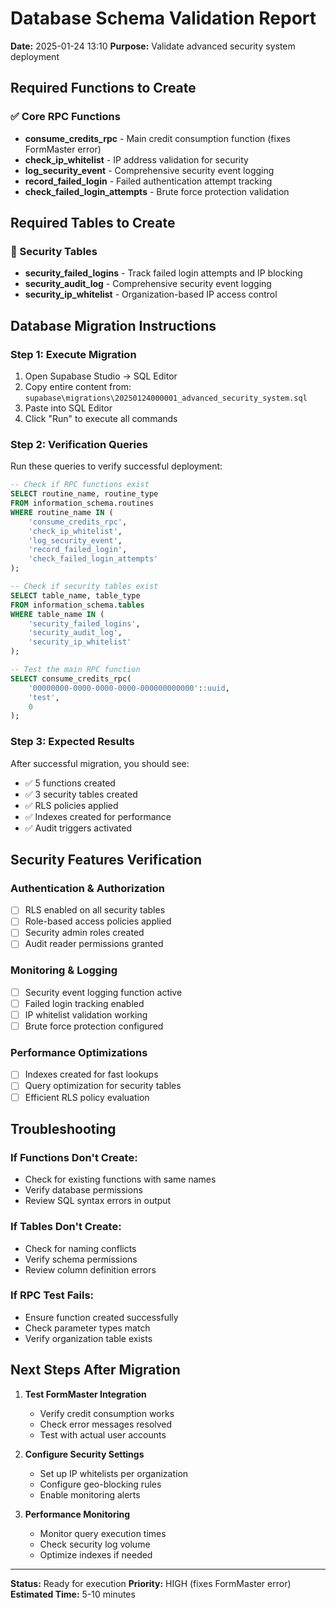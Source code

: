 # Database Schema Validation Report

**Date:** 2025-01-24 13:10
**Purpose:** Validate advanced security system deployment

## Required Functions to Create

### ✅ Core RPC Functions

- **consume_credits_rpc** - Main credit consumption function (fixes FormMaster error)
- **check_ip_whitelist** - IP address validation for security
- **log_security_event** - Comprehensive security event logging
- **record_failed_login** - Failed authentication attempt tracking
- **check_failed_login_attempts** - Brute force protection validation

## Required Tables to Create

### 🔐 Security Tables

- **security_failed_logins** - Track failed login attempts and IP blocking
- **security_audit_log** - Comprehensive security event logging
- **security_ip_whitelist** - Organization-based IP access control

## Database Migration Instructions

### Step 1: Execute Migration

1. Open Supabase Studio → SQL Editor
2. Copy entire content from: `supabase\migrations\20250124000001_advanced_security_system.sql`
3. Paste into SQL Editor
4. Click "Run" to execute all commands

### Step 2: Verification Queries

Run these queries to verify successful deployment:

```sql
-- Check if RPC functions exist
SELECT routine_name, routine_type
FROM information_schema.routines
WHERE routine_name IN (
    'consume_credits_rpc',
    'check_ip_whitelist',
    'log_security_event',
    'record_failed_login',
    'check_failed_login_attempts'
);

-- Check if security tables exist
SELECT table_name, table_type
FROM information_schema.tables
WHERE table_name IN (
    'security_failed_logins',
    'security_audit_log',
    'security_ip_whitelist'
);

-- Test the main RPC function
SELECT consume_credits_rpc(
    '00000000-0000-0000-0000-000000000000'::uuid,
    'test',
    0
);
```

### Step 3: Expected Results

After successful migration, you should see:

- ✅ 5 functions created
- ✅ 3 security tables created
- ✅ RLS policies applied
- ✅ Indexes created for performance
- ✅ Audit triggers activated

## Security Features Verification

### Authentication & Authorization

- [ ] RLS enabled on all security tables
- [ ] Role-based access policies applied
- [ ] Security admin roles created
- [ ] Audit reader permissions granted

### Monitoring & Logging

- [ ] Security event logging function active
- [ ] Failed login tracking enabled
- [ ] IP whitelist validation working
- [ ] Brute force protection configured

### Performance Optimizations

- [ ] Indexes created for fast lookups
- [ ] Query optimization for security tables
- [ ] Efficient RLS policy evaluation

## Troubleshooting

### If Functions Don't Create:

- Check for existing functions with same names
- Verify database permissions
- Review SQL syntax errors in output

### If Tables Don't Create:

- Check for naming conflicts
- Verify schema permissions
- Review column definition errors

### If RPC Test Fails:

- Ensure function created successfully
- Check parameter types match
- Verify organization table exists

## Next Steps After Migration

1. **Test FormMaster Integration**
   - Verify credit consumption works
   - Check error messages resolved
   - Test with actual user accounts

2. **Configure Security Settings**
   - Set up IP whitelists per organization
   - Configure geo-blocking rules
   - Enable monitoring alerts

3. **Performance Monitoring**
   - Monitor query execution times
   - Check security log volume
   - Optimize indexes if needed

---

**Status:** Ready for execution
**Priority:** HIGH (fixes FormMaster error)
**Estimated Time:** 5-10 minutes
